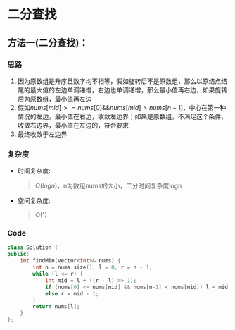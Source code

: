 # 二分查找
## 方法一(二分查找)：
### 思路
1. 因为原数组是升序且数字均不相等，假如旋转后不是原数组，那么以原结点结尾的最大值的左边单调递增，右边也单调递增，那么最小值再右边，如果旋转后为原数组，最小值再左边
2. 假如$nums[mid]>=nums[0]\&\&nums[mid]>nums[n-1]$，中心在第一种情况的左边，最小值在右边，收敛左边界；如果是原数组，不满足这个条件，收敛右边界，最小值在左边的，符合要求
3. 最终收敛于左边界
### 复杂度
- 时间复杂度:
  > $O(logn)$，n为数组nums的大小，二分时间复杂度logn
- 空间复杂度:
  > $O(1)$

### Code
```C++ []
class Solution {
public:
    int findMin(vector<int>& nums) {
        int n = nums.size(), l = 0, r = n - 1;
        while (l <= r) {
            int mid = l + ((r - l) >> 1);
            if (nums[0] <= nums[mid] && nums[n-1] < nums[mid]) l = mid + 1;
            else r = mid - 1;
        }
        return nums[l];
    }
};
```